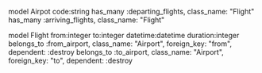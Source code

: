 model Airpot code:string
	has_many :departing_flights, class_name: "Flight"
  has_many :arriving_flights,  class_name: "Flight"

model Flight from:integer to:integer datetime:datetime duration:integer
	belongs_to :from_airport, class_name: "Airport", foreign_key: "from", dependent: :destroy
  belongs_to :to_airport,   class_name: "Airport", foreign_key: "to",   dependent: :destroy